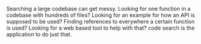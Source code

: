 Searching a large codebase can get messy. Looking for one function in a codebase with hundreds of files? Looking for an example for how an API is supposed to be used? Finding references to everywhere a certain function is used? Looking for a web based tool to help with that? code search is the application to do just that.
